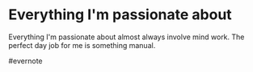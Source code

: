 # Everything I'm passionate about

Everything I'm passionate about almost always involve mind work. The perfect day job for me is something manual.

\#evernote

